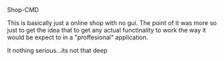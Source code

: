 Shop-CMD

This is basically just a online shop with no gui. The point of it was more so 
just to get the idea that to get any actual functinality to work the way it
would be expect to in a "proffesional" application.

It nothing serious...its not that deep
